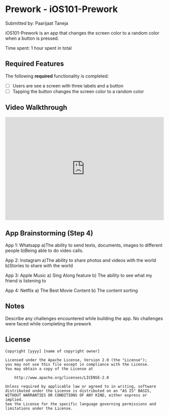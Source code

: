 
# Prework - iOS101-Prework

Submitted by: Paarijaat Taneja

iOS101-Prework is an app that changes the screen color to a random color when a button is pressed.

Time spent: 1 hour spent in total

## Required Features

The following **required** functionality is completed:

- [ ] Users are see a screen with three labels and a button
- [ ] Tapping the button changes the screen color to a random color
 
## Video Walkthrough

<div style="position: relative; padding-bottom: 64.98194945848375%; height: 0;"><iframe src="https://www.loom.com/embed/aa72aceaf31e4a4ab1f652382fe8e60b?sid=d0dc3b37-e023-4554-b0a4-732ba0372564" frameborder="0" webkitallowfullscreen mozallowfullscreen allowfullscreen style="position: absolute; top: 0; left: 0; width: 100%; height: 100%;"></iframe></div>

## App Brainstorming (Step 4)
App 1:
Whatsapp
a)The ability to send texts, documents, images to different people
b)Being able to do video calls.

App 2: 
Instagram
a)The ability to share photos and videos with the world
b)Stories to share with the world

App 3:
Apple Music 
a) Sing Along feature
b) The ability to see what my friend is listening to 

App 4:
Netflix 
a) The Best Movie Content
b) The content sorting 





## Notes

Describe any challenges encountered while building the app.
No challenges were faced while completing the prework


## License

    Copyright [yyyy] [name of copyright owner]

    Licensed under the Apache License, Version 2.0 (the "License");
    you may not use this file except in compliance with the License.
    You may obtain a copy of the License at

        http://www.apache.org/licenses/LICENSE-2.0

    Unless required by applicable law or agreed to in writing, software
    distributed under the License is distributed on an "AS IS" BASIS,
    WITHOUT WARRANTIES OR CONDITIONS OF ANY KIND, either express or implied.
    See the License for the specific language governing permissions and
    limitations under the License.
